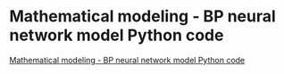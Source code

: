 # Mathematical modeling - BP neural network model Python code
[Mathematical modeling - BP neural network model Python code](https://aiwithcloud.com/2022/09/19/mathematical_modeling___bp_neural_network_model_python_code/)
